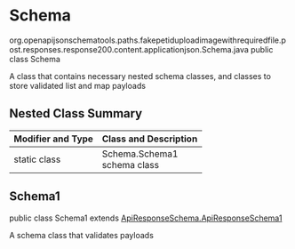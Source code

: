 # Schema
org.openapijsonschematools.paths.fakepetiduploadimagewithrequiredfile.post.responses.response200.content.applicationjson.Schema.java
public class Schema

A class that contains necessary nested schema classes, and classes to store validated list and map payloads

## Nested Class Summary
| Modifier and Type | Class and Description |
| ----------------- | ---------------------- |
| static class | Schema.Schema1<br> schema class |

## Schema1
public class Schema1
extends [ApiResponseSchema.ApiResponseSchema1](../../../../../../../../components/schemas/ApiResponseSchema.md#apiresponseschema1)

A schema class that validates payloads
